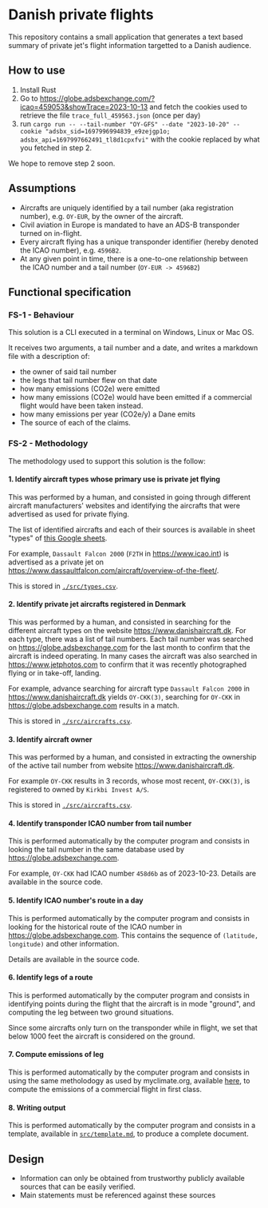 # Danish private flights
This repository contains a small application that generates a text based summary of
private jet's flight information targetted to a Danish audience.

## How to use

1. Install Rust
2. Go to https://globe.adsbexchange.com/?icao=459053&showTrace=2023-10-13 and fetch the cookies
   used to retrieve the file `trace_full_459563.json` (once per day)
3. run `cargo run -- --tail-number "OY-GFS" --date "2023-10-20" --cookie "adsbx_sid=1697996994839_e9zejgp1o; adsbx_api=1697997662491_tl8d1cpxfvi"` with the cookie
   replaced by what you fetched in step 2.

We hope to remove step 2 soon.

## Assumptions

* Aircrafts are uniquely identified by a tail number (aka registration number), e.g.
  `OY-EUR`, by the owner of the aircraft.
* Civil aviation in Europe is mandated to have an ADS-B transponder turned on in-flight.
* Every aircraft flying has a unique transponder identifier (hereby denoted the ICAO number),
  e.g. `4596B2`.
* At any given point in time, there is a one-to-one relationship between the ICAO number and a tail number (`OY-EUR -> 4596B2`)

## Functional specification

### FS-1 - Behaviour

This solution is a CLI executed in a terminal on Windows, Linux or Mac OS.

It receives two arguments, a tail number and a date, and writes a
markdown file with a description of:
* the owner of said tail number
* the legs that tail number flew on that date
* how many emissions (CO2e) were emitted
* how many emissions (CO2e) would have been emitted if a commercial flight would
  have been taken instead.
* how many emissions per year (CO2e/y) a Dane emits
* The source of each of the claims.

### FS-2 - Methodology

The methodology used to support this solution is the follow:

#### 1. Identify aircraft types whose primary use is private jet flying

This was performed by a human, and consisted in going through different aircraft
manufacturers' websites and identifying the aircrafts that were advertised as used
for private flying.

The list of identified aircrafts and each of their sources is available in sheet "types"
of [this Google sheets](https://docs.google.com/spreadsheets/d/1PYmza1xpbiAYlXscP9e2CciYuAIX5VRLcJnjNMKYRRE/edit#gid=0).

For example, `Dassault Falcon 2000` (`F2TH` in https://www.icao.int) is advertised as a
private jet on https://www.dassaultfalcon.com/aircraft/overview-of-the-fleet/.

This is stored in [`./src/types.csv`](./src/types.csv).

#### 2. Identify private jet aircrafts registered in Denmark

This was performed by a human, and consisted in searching for the different aircraft
types on the website https://www.danishaircraft.dk. For each type, there was a list
of tail numbers. Each tail number was searched on https://globe.adsbexchange.com for
the last month to confirm that the aircraft is indeed operating. In many cases the aircraft
was also searched in https://www.jetphotos.com to confirm that it was recently
photographed flying or in take-off, landing.

For example, advance searching for aircraft type `Dassault Falcon 2000` in
https://www.danishaircraft.dk yields `OY-CKK(3)`, searching for `OY-CKK` in 
https://globe.adsbexchange.com results in a match.

This is stored in [`./src/aircrafts.csv`](./src/aircrafts.csv).

#### 3. Identify aircraft owner

This was performed by a human, and consisted in extracting the ownership of the active
tail number from website https://www.danishaircraft.dk.

For example `OY-CKK` results in 3 records, whose most recent, `OY-CKK(3)`, is registered
to owned by `Kirkbi Invest A/S`.

This is stored in [`./src/aircrafts.csv`](./src/aircrafts.csv).

#### 4. Identify transponder ICAO number from tail number

This is performed automatically by the computer program and consists
in looking the tail number in the same database used by https://globe.adsbexchange.com.

For example, `OY-CKK` had ICAO number `458d6b` as of 2023-10-23.
Details are available in the source code.

#### 5. Identify ICAO number's route in a day

This is performed automatically by the computer program and consists in looking for
the historical route of the ICAO number in https://globe.adsbexchange.com.
This contains the sequence of `(latitude, longitude)` and other information.

Details are available in the source code.

#### 6. Identify legs of a route

This is performed automatically by the computer program and consists in identifying
points during the flight that the aircraft is in mode "ground", and computing the leg
between two ground situations.

Since some aircrafts only turn on the transponder while in flight, we set that below 1000 feet
the aircraft is considered on the ground.

#### 7. Compute emissions of leg

This is performed automatically by the computer program and consists in using the same
metholodogy as used by myclimate.org, available [here](https://www.myclimate.org/en/information/about-myclimate/downloads/flight-emission-calculator/), to compute the emissions of a commercial
flight in first class.

#### 8. Writing output

This is performed automatically by the computer program and consists in a template, available
in [`src/template.md`](./src/template.md), to produce a complete document.

## Design

* Information can only be obtained from trustworthy publicly available sources that can
be easily verified.
* Main statements must be referenced against these sources
